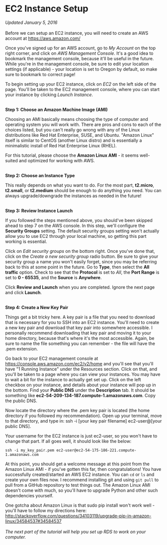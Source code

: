 # EC2 Instance Setup
*Updated January 5, 2016*
<br><br>
Before we can setup an EC2 instance, you will need to create an AWS account at https://aws.amazon.com/

Once you've signed up for an AWS account, go to *My Account* on the top right corner, and click on *AWS Management Console*. It's a good idea to bookmark the management console, because it'll be useful in the future. While you're in the management console, be sure to edit your location settings (if applicable) - your location is set to Oregon by default, so make sure to bookmark to correct page!

To begin setting up your EC2 instance, click on *EC2* on the left side of the page. You'll be taken to the EC2 management console, where you can start your instance by clicking *Launch Instance*. 
<br><br>

**Step 1: Choose an Amazon Machine Image (AMI)**

Choosing an AMI basically means choosing the type of computer and operating system you will work with. There are pros and cons to each of the choices listed, but you can't really go wrong with any of the Linux distributions like Red Hat Enterprise, SUSE, and Ubuntu. "Amazon Linux" itself is similar to CentOS (another Linux distro) and is essentially a minimalistic install of Red Hat Enterprise Linux (RHEL).

For this tutorial, please choose the **Amazon Linux AMI** - it seems well-suited and optimized for working with AWS.  
<br>

**Step 2: Choose an Instance Type**

This really depends on what you want to do. For the most part, **t2.micro**, **t2.small**, or **t2.medium** should be enough to do anything you need. You can always upgrade/downgrade the instances as needed in the future!
<br><br>

**Step 3: Review Instance Launch**

If you followed the steps mentioned above, you should've been skipped ahead to step 7 on the AWS console. In this step, we'll configure the **Security Groups** setting. The default security groups setting won't actually allow you to use EC2 through your local machine, so getting this part working is essential.

Click on *Edit security groups* on the bottom right. Once you've done that, click on the *Create a new security group* radio button. Be sure to give your security group a name you won't easily forget, since you may be referring back to this at some point in the future. Go to **Type**, then select the **All traffic** option. Check to see that the **Protocol** is set to *All*, the **Port Range** is set to **0 - 65535**, and the **Source** is **Anywhere**.

Click **Review and Launch** when you are completed. Ignore the next page and click **Launch**.  
<br>

**Step 4: Create a New Key Pair**

Things get a bit tricky here. A key pair is a file that you need to download that is necessary for you to SSH into an EC2 instance. You'll need to create a new key pair and download that key pair into somewhere accessible. I personally recommend downloading that key pair and moving it to your home directory, because that's where it's the most accessible. Again, be sure to name the file something you can remember - the file will have the .pem extension.

Go back to your EC2 management console at https://console.aws.amazon.com/ec2/v2/home and you'll see that you'll have "1 Running Instance" under the Resources section. Click on that, and you'll be taken to a page where you can view your instances. You may have to wait a bit for the instance to actually get set up. Click on the left checkbox on your instance, and details about your instance will pop up in the bottom. Find your **Public DNS** under the **Description** tab. It should be something like **ec2-54-209-134-187.compute-1.amazonaws.com**. Copy the public DNS.


Now locate the directory where the .pem key pair is located (the home directory if you followed my recommendation). Open up your terminal, move to that directory, and type in: ssh -i [your key pair filename] ec2-user@[your public DNS]. 

Your username for the EC2 instance is just ec2-user, so you won't have to change that part. If all goes well, it should look like the below:

```
ssh -i my_key_pair.pem ec2-user@ec2-54-175-186-221.compute-1.amazonaws.com
```

At this point, you should get a welcome message at this point from the Amazon Linux AMI - if you've gotten this far, then congratulations! You have successfully created/started an AWS EC2 instance. You can ```cd``` or ```ls``` and create your own files now. I recommend installing git and using ```git pull``` to pull from a GitHub repository to test things out. The Amazon Linux AMI doesn't come with much, so you'll have to upgrade Python and other such dependencies yourself. 

One gotcha about Amazon Linux is that sudo pip install won't work well - you'll have to follow my directions here: http://stackoverflow.com/questions/34103119/upgrade-pip-in-amazon-linux/34584537#34584537
<br><br>
*The next part of the tutorial will help you set up RDS to work on your computer.*
